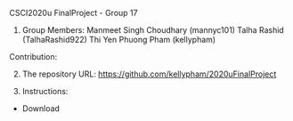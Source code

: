 CSCI2020u FinalProject - Group 17

1. Group Members:
    Manmeet Singh Choudhary (mannyc101)
    Talha Rashid (TalhaRashid922)
    Thi Yen Phuong Pham (kellypham)

Contribution: 

2. The repository URL: https://github.com/kellypham/2020uFinalProject

3. Instructions:
- Download 
